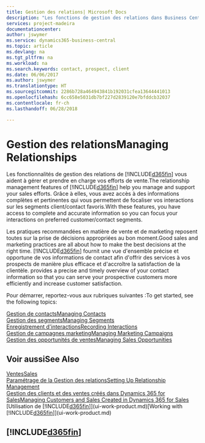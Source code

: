 ```yaml
---
title: Gestion des relations| Microsoft Docs
description: "Les fonctions de gestion des relations dans Business Central prennent en charge vos efforts en matière de vente et vous permettent d'accéder à des informations sur les contacts et les prospects afin de pouvoir servir vos clients efficacement."
services: project-madeira
documentationcenter: 
author: jswymer
ms.service: dynamics365-business-central
ms.topic: article
ms.devlang: na
ms.tgt_pltfrm: na
ms.workload: na
ms.search.keywords: contact, prospect, client
ms.date: 06/06/2017
ms.author: jswymer
ms.translationtype: HT
ms.sourcegitcommit: 2286b728a464943841b192031cfea13644441013
ms.openlocfilehash: 6cc658e5031db7bf227d2839120e7bfddcb32037
ms.contentlocale: fr-ch
ms.lasthandoff: 06/28/2018

---
```

# <a name="managing-relationships"></a><span data-ttu-id="fd59c-103">Gestion des relations</span><span class="sxs-lookup"><span data-stu-id="fd59c-103">Managing Relationships</span></span>
<span data-ttu-id="fd59c-104">Les fonctionnalités de gestion des relations de [!INCLUDE[d365fin](includes/d365fin_md.md)] vous aident à gérer et prendre en charge vos efforts de vente.</span><span class="sxs-lookup"><span data-stu-id="fd59c-104">The relationship management features of [!INCLUDE[d365fin](includes/d365fin_md.md)] help you manage and support your sales efforts.</span></span> <span data-ttu-id="fd59c-105">Grâce à elles, vous avez accès à des informations complètes et pertinentes qui vous permettent de focaliser vos interactions sur les segments client/contact favoris.</span><span class="sxs-lookup"><span data-stu-id="fd59c-105">With these features, you have access to complete and accurate information so you can focus your interactions on preferred customer/contact segments.</span></span>

<span data-ttu-id="fd59c-106">Les pratiques recommandées en matière de vente et de marketing reposent toutes sur la prise de décisions appropriées au bon moment.</span><span class="sxs-lookup"><span data-stu-id="fd59c-106">Good sales and marketing practices are all about how to make the best decisions at the right time.</span></span> [!INCLUDE[d365fin](includes/d365fin_md.md)]<span data-ttu-id="fd59c-107"> fournit une vue d'ensemble précise et opportune de vos informations de contact afin d'offrir des services à vos prospects de manière plus efficace et d'accroître la satisfaction de la clientèle.</span><span class="sxs-lookup"><span data-stu-id="fd59c-107"> provides a precise and timely overview of your contact information so that you can serve your prospective customers more efficiently and increase customer satisfaction.</span></span>

<span data-ttu-id="fd59c-108">Pour démarrer, reportez-vous aux rubriques suivantes :</span><span class="sxs-lookup"><span data-stu-id="fd59c-108">To get started, see the following topics:</span></span>

[<span data-ttu-id="fd59c-109">Gestion de contacts</span><span class="sxs-lookup"><span data-stu-id="fd59c-109">Managing Contacts</span></span>](marketing-contacts.md)  
[<span data-ttu-id="fd59c-110">Gestion des segments</span><span class="sxs-lookup"><span data-stu-id="fd59c-110">Managing Segments</span></span>](marketing-segments.md)  
[<span data-ttu-id="fd59c-111">Enregistrement d'interactions</span><span class="sxs-lookup"><span data-stu-id="fd59c-111">Recording Interactions</span></span>](marketing-interactions.md)  
[<span data-ttu-id="fd59c-112">Gestion de campagnes marketing</span><span class="sxs-lookup"><span data-stu-id="fd59c-112">Managing Marketing Campaigns</span></span>](marketing-campaigns.md)  
[<span data-ttu-id="fd59c-113">Gestion des opportunités de ventes</span><span class="sxs-lookup"><span data-stu-id="fd59c-113">Managing Sales Opportunities</span></span>](marketing-manage-sales-opportunities.md)

## <a name="see-also"></a><span data-ttu-id="fd59c-114">Voir aussi</span><span class="sxs-lookup"><span data-stu-id="fd59c-114">See Also</span></span>
[<span data-ttu-id="fd59c-115">Ventes</span><span class="sxs-lookup"><span data-stu-id="fd59c-115">Sales</span></span>](sales-manage-sales.md)  
[<span data-ttu-id="fd59c-116">Paramétrage de la Gestion des relations</span><span class="sxs-lookup"><span data-stu-id="fd59c-116">Setting Up Relationship Management</span></span>](marketing-setup-marketing.md)  
[<span data-ttu-id="fd59c-117">Gestion des clients et des ventes créés dans Dynamics 365 for Sales</span><span class="sxs-lookup"><span data-stu-id="fd59c-117">Managing Customers and Sales Created in Dynamics 365 for Sales</span></span>](marketing-integrate-dynamicscrm.md)  
<span data-ttu-id="fd59c-118">[Utilisation de [!INCLUDE[d365fin](includes/d365fin_md.md)]](ui-work-product.md)</span><span class="sxs-lookup"><span data-stu-id="fd59c-118">[Working with [!INCLUDE[d365fin](includes/d365fin_md.md)]](ui-work-product.md)</span></span>  

## [!INCLUDE[d365fin](includes/free_trial_md.md)]  
 

